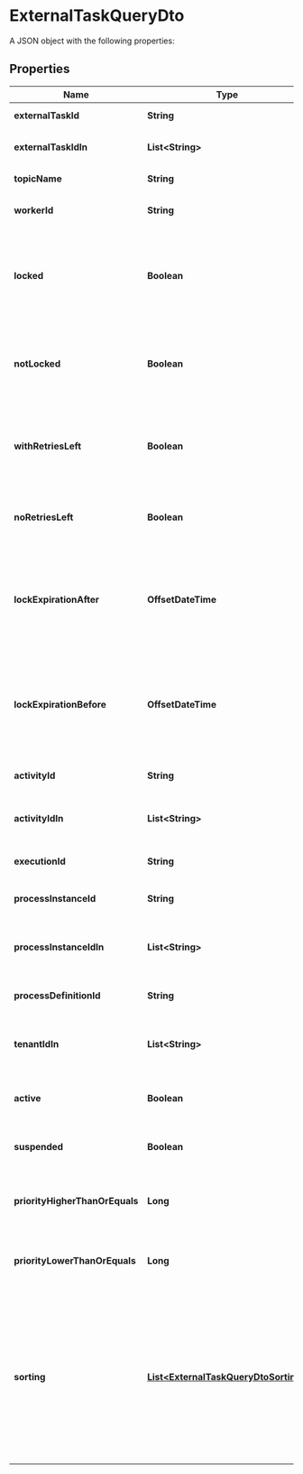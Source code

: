 

# ExternalTaskQueryDto

A JSON object with the following properties:

## Properties

Name | Type | Description | Notes
------------ | ------------- | ------------- | -------------
**externalTaskId** | **String** | Filter by an external task&#39;s id. |  [optional]
**externalTaskIdIn** | **List&lt;String&gt;** | Filter by the comma-separated list of external task ids. |  [optional]
**topicName** | **String** | Filter by an external task topic. |  [optional]
**workerId** | **String** | Filter by the id of the worker that the task was most recently locked by. |  [optional]
**locked** | **Boolean** | Only include external tasks that are currently locked (i.e., they have a lock time and it has not expired). Value may only be &#x60;true&#x60;, as &#x60;false&#x60; matches any external task. |  [optional]
**notLocked** | **Boolean** | Only include external tasks that are currently not locked (i.e., they have no lock or it has expired). Value may only be &#x60;true&#x60;, as &#x60;false&#x60; matches any external task. |  [optional]
**withRetriesLeft** | **Boolean** | Only include external tasks that have a positive (&amp;gt; 0) number of retries (or &#x60;null&#x60;). Value may only be &#x60;true&#x60;, as &#x60;false&#x60; matches any external task. |  [optional]
**noRetriesLeft** | **Boolean** | Only include external tasks that have 0 retries. Value may only be &#x60;true&#x60;, as &#x60;false&#x60; matches any external task. |  [optional]
**lockExpirationAfter** | **OffsetDateTime** | Restrict to external tasks that have a lock that expires after a given date. By [default](https://docs.camunda.org/manual/7.16/reference/rest/overview/date-format/), the date must have the format &#x60;yyyy-MM-dd&#39;T&#39;HH:mm:ss.SSSZ&#x60;, e.g., &#x60;2013-01-23T14:42:45.000+0200&#x60;. |  [optional]
**lockExpirationBefore** | **OffsetDateTime** | Restrict to external tasks that have a lock that expires before a given date. By [default](https://docs.camunda.org/manual/7.16/reference/rest/overview/date-format/), the date must have the format &#x60;yyyy-MM-dd&#39;T&#39;HH:mm:ss.SSSZ&#x60;, e.g., &#x60;2013-01-23T14:42:45.000+0200&#x60;. |  [optional]
**activityId** | **String** | Filter by the id of the activity that an external task is created for. |  [optional]
**activityIdIn** | **List&lt;String&gt;** | Filter by the comma-separated list of ids of the activities that an external task is created for. |  [optional]
**executionId** | **String** | Filter by the id of the execution that an external task belongs to. |  [optional]
**processInstanceId** | **String** | Filter by the id of the process instance that an external task belongs to. |  [optional]
**processInstanceIdIn** | **List&lt;String&gt;** | Filter by a comma-separated list of process instance ids that an external task may belong to. |  [optional]
**processDefinitionId** | **String** | Filter by the id of the process definition that an external task belongs to. |  [optional]
**tenantIdIn** | **List&lt;String&gt;** | Filter by a comma-separated list of tenant ids. An external task must have one of the given tenant ids. |  [optional]
**active** | **Boolean** | Only include active tasks. Value may only be &#x60;true&#x60;, as &#x60;false&#x60; matches any external task. |  [optional]
**suspended** | **Boolean** | Only include suspended tasks. Value may only be &#x60;true&#x60;, as &#x60;false&#x60; matches any external task. |  [optional]
**priorityHigherThanOrEquals** | **Long** | Only include jobs with a priority higher than or equal to the given value. Value must be a valid &#x60;long&#x60; value. |  [optional]
**priorityLowerThanOrEquals** | **Long** | Only include jobs with a priority lower than or equal to the given value. Value must be a valid &#x60;long&#x60; value. |  [optional]
**sorting** | [**List&lt;ExternalTaskQueryDtoSorting&gt;**](ExternalTaskQueryDtoSorting.md) | A JSON array of criteria to sort the result by. Each element of the array is a JSON object that                     specifies one ordering. The position in the array identifies the rank of an ordering, i.e., whether                     it is primary, secondary, etc. The ordering objects have the following properties:                      **Note:** The &#x60;sorting&#x60; properties will not be applied to the External Task count query. |  [optional]



